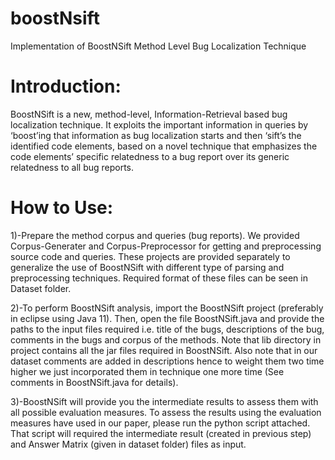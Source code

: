 # boostNsift
Implementation of BoostNSift Method Level Bug Localization Technique
# Introduction:
BoostNSift is a new, method-level, Information-Retrieval based bug localization technique. It exploits the important information in queries by ‘boost’ing that information as bug localization starts and then ‘sift’s the identified code elements, based on a novel technique that emphasizes the code elements’ specific relatedness to a bug report over its generic relatedness to all bug reports.
# How to Use:
  1)-Prepare the method corpus and queries (bug reports). We provided Corpus-Generater and Corpus-Preprocessor for getting and preprocessing source code and queries. These   projects are provided separately to generalize the use of BoostNSift with different type of parsing and preprocessing techniques. Required format of these files can be seen in Dataset folder.
  
  2)-To perform BoostNSift analysis, import the BoostNSift project (preferably in eclipse using Java 11). Then, open the file BoostNSift.java and provide the paths to the input files required i.e. title of the bugs, descriptions of the bug, comments in the bugs and corpus of the methods. Note that lib directory in project contains all the jar files required in BoostNSift. Also note that in our dataset comments are added in descriptions hence to weight them two time higher we just incorporated them in technique one more time (See comments in BoostNSift.java for details).
  
  3)-BoostNSift will provide you the intermediate results to assess them with all possible evaluation measures. To assess the results using the evaluation measures have used in our paper, please run the python script attached. That script will required the intermediate result (created in previous step) and Answer Matrix (given in dataset folder) files as input.
 


